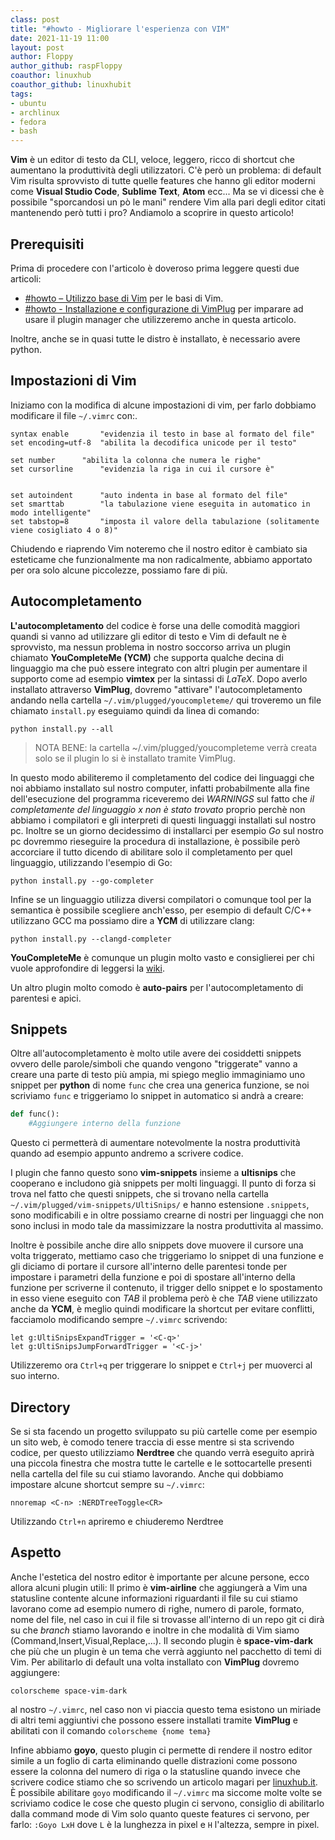 ```yaml
---
class: post
title: "#howto - Migliorare l'esperienza con VIM"
date: 2021-11-19 11:00
layout: post 
author: Floppy
author_github: raspFloppy
coauthor: linuxhub
coauthor_github: linuxhubit
tags:  
- ubuntu 
- archlinux 
- fedora
- bash
---
```



**Vim** è un editor di testo da CLI, veloce, leggero, ricco di shortcut che aumentano la produttività degli utilizzatori. 
C'è però un problema: di default Vim risulta sprovvisto di tutte quelle features che hanno gli editor moderni come **Visual Studio Code**, **Sublime Text**, **Atom** ecc...
Ma se vi dicessi che è possibile "sporcandosi un pò le mani" rendere Vim alla pari degli editor citati mantenendo però tutti i pro? Andiamolo a scoprire in questo articolo!

## Prerequisiti
Prima di procedere con l'articolo è doveroso prima leggere questi due articoli:
- [#howto – Utilizzo base di Vim](https://linuxhub.it/articles/howto-utilizzo-base-di-vim/) per le basi di Vim.
- [#howto - Installazione e configurazione di VimPlug](https://linuxhub.it/articles/howto-installazione-e-configurazione-di-vimplug/) per imparare ad usare il plugin manager che utilizzeremo anche in questa articolo.

Inoltre, anche se in quasi tutte le distro è installato, è necessario avere python.


## Impostazioni di Vim 
Iniziamo con la modifica di alcune impostazioni di vim, per farlo dobbiamo modificare il file `~/.vimrc` con:.
```
syntax enable		"evidenzia il testo in base al formato del file"
set encoding=utf-8	"abilita la decodifica unicode per il testo"

set number		"abilita la colonna che numera le righe"
set cursorline		"evidenzia la riga in cui il cursore è"


set autoindent		"auto indenta in base al formato del file"
set smarttab		"la tabulazione viene eseguita in automatico in modo intelligente"
set tabstop=8		"imposta il valore della tabulazione (solitamente viene cosigliato 4 o 8)"
``` 
Chiudendo e riaprendo Vim noteremo che il nostro editor è cambiato sia esteticame che funzionalmente ma non radicalmente, abbiamo apportato per ora solo alcune piccolezze, possiamo fare di più.

## Autocompletamento
**L'autocompletamento** del codice è forse una delle comodità maggiori quandi si vanno ad utilizzare gli editor di testo e Vim di default ne è sprovvisto, ma nessun problema in nostro soccorso arriva un plugin chiamato **YouCompleteMe (YCM)** che supporta qualche decina di linguaggio  ma che può essere integrato con altri plugin per aumentare il supporto come ad esempio **vimtex** per la sintassi di *LaTeX*.
Dopo averlo installato attraverso **VimPlug**, dovremo "attivare" l'autocompletamento andando nella cartella `~/.vim/plugged/youcompleteme/` qui troveremo un file chiamato `install.py` eseguiamo quindi da linea di comando:
``` 
python install.py --all
```
> NOTA BENE:
> la cartella ~/.vim/plugged/youcompleteme verrà creata solo se
> il plugin lo si è installato tramite VimPlug.

In questo modo abiliteremo il completamento del codice dei linguaggi che noi abbiamo installato sul nostro computer, infatti probabilmente alla fine dell'esecuzione del programma riceveremo dei *WARNINGS* sul fatto che *il completamente del linguaggio x non è stato trovato* proprio perchè non abbiamo i compilatori e gli interpreti di questi linguaggi installati sul nostro pc.
Inoltre se un giorno decidessimo di installarci per esempio *Go* sul nostro pc dovremmo rieseguire la procedura di installazione, è possibile però accorciare il tutto dicendo di abilitare solo il completamento per quel linguaggio, utilizzando l'esempio di Go:
```
python install.py --go-completer
```

Infine se un linguaggio utilizza diversi compilatori o comunque tool per la semantica è possibile scegliere anch'esso, per esempio di default C/C++ utilizzano GCC ma possiamo dire a **YCM** di utilizzare clang:
```
python install.py --clangd-completer
```
**YouCompleteMe** è comunque un plugin molto vasto e consiglierei per chi vuole approfondire di leggersi la [wiki](https://github.com/ycm-core/YouCompleteMe#intro).


Un altro plugin molto comodo è **auto-pairs** per l'autocompletamento di parentesi e apici.

## Snippets 
Oltre all'autocompletamento è molto utile avere dei cosiddetti snippets ovvero delle parole/simboli che quando vengono "triggerate" vanno a creare una parte di testo più ampia, mi spiego meglio immaginiamo uno snippet per **python** di nome `func` che crea una generica funzione, se noi scriviamo `func` e triggeriamo lo snippet in automatico si andrà a creare:
```python
def func():
	#Aggiungere interno della funzione
```
Questo ci permetterà di aumentare notevolmente la nostra produttività quando ad esempio appunto andremo a scrivere codice.

I plugin che fanno questo sono **vim-snippets** insieme a **ultisnips** che cooperano e includono già snippets per molti linguaggi.
Il punto di forza si trova nel fatto che questi snippets, che si trovano nella cartella `~/.vim/plugged/vim-snippets/UltiSnips/` e hanno estensione `.snippets`, sono modificabili e in oltre possiamo crearne di nostri per linguaggi che non sono inclusi in modo tale da massimizzare la nostra produttivita al massimo.

Inoltre è possibile anche dire allo snippets dove muovere il cursore una volta triggerato, mettiamo caso che triggeriamo lo snippet di una funzione e gli diciamo di portare il cursore all'interno delle parentesi tonde per impostare i parametri della funzione e poi di spostare all'interno della funzione per scriverne il contenuto, il trigger dello snippet e lo spostamento in esso viene eseguito con *TAB* il problema però è che *TAB* viene utilizzato anche da **YCM**, è meglio quindi modificare la shortcut per evitare conflitti, facciamolo modificando sempre `~/.vimrc` scrivendo:
``` vim
let g:UltiSnipsExpandTrigger = '<C-q>'
let g:UltiSnipsJumpForwardTrigger = '<C-j>'
```
Utilizzeremo ora `Ctrl+q` per triggerare lo snippet e `Ctrl+j` per muoverci al suo interno.


## Directory
Se si sta facendo un progetto sviluppato su più cartelle come per esempio un sito web, è comodo tenere traccia di esse mentre si sta scrivendo codice, per questo utilizziamo **Nerdtree** che quando verrà eseguito aprirà una piccola finestra che mostra tutte le cartelle e le sottocartelle presenti nella cartella del file su cui stiamo lavorando.
Anche qui dobbiamo impostare alcune shortcut sempre su `~/.vimrc`:
``` vim
nnoremap <C-n> :NERDTreeToggle<CR>
```
Utilizzando `Ctrl+n` apriremo e chiuderemo Nerdtree


## Aspetto
Anche l'estetica del nostro editor è importante per alcune persone, ecco allora alcuni plugin utili:
Il primo è **vim-airline** che aggiungerà a Vim una statusline contente alcune informazioni riguardanti il file su cui stiamo lavorano come ad esempio numero di righe, numero di parole, formato, nome del file, nel caso in cui il file si trovasse all'interno di un repo git ci dirà su che *branch* stiamo lavorando e inoltre in che modalità di Vim siamo (Command,Insert,Visual,Replace,...).
Il secondo plugin è **space-vim-dark** che più che un plugin è un tema che verrà aggiunto nel pacchetto di temi di Vim.
Per abilitarlo di default una volta installato con **VimPlug** dovremo aggiungere:
``` vim
colorscheme space-vim-dark
```
al nostro `~/.vimrc`, nel caso non vi piaccia questo tema esistono un miriade di altri temi aggiuntivi che possono essere installati tramite **VimPlug** e abilitati con il comando `colorscheme {nome tema}`

Infine abbiamo **goyo**, questo plugin ci permette di rendere il nostro editor simile a un foglio di carta eliminando quelle distrazioni come possono essere la colonna del numero di riga o la statusline quando invece che scrivere codice stiamo che so scrivendo un articolo magari per [linuxhub.it](https://linuxhub.it/).
È possibile abilitare `goyo` modificando il `~/.vimrc` ma siccome molte volte se scriviamo codice le cose che questo plugin ci servono, consiglio di abilitarlo dalla command mode di Vim solo quanto queste features ci servono, per farlo: `:Goyo LxH` dove `L` è la lunghezza in pixel e `H` l'altezza, sempre in pixel.
